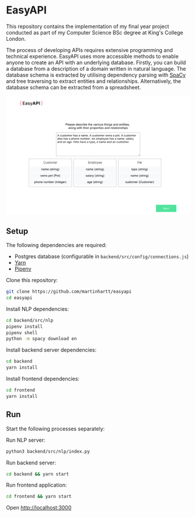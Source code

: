 # EasyAPI

This repository contains the implementation of my final year project conducted as part of my Computer Science BSc degree at King's College London.

The process of developing APIs requires extensive programming and technical experience. EasyAPI uses more accessible methods to enable anyone to create an API with an underlying database. Firstly, you can build a database from a description of a domain written in natural language. The database schema is extracted by utilising dependency parsing with [SpaCy](https://spacy.io/) and tree traversing to extract entities and relationships. Alternatively, the database schema can be extracted from a spreadsheet.



[![Parsing of domain description into entity-relationship structures](screenshots/natural.png?raw=true)](https://gfycat.com/TestyFlakyChevrotain)

## Setup

The following dependencies are required:

- Postgres database (configurable in `backend/src/config/connections.js`)
- [Yarn](https://yarnpkg.com/lang/en/)
- [Pipenv](https://github.com/pypa/pipenv)


Clone this repository:

```bash
git clone https://github.com/martinhartt/easyapi
cd easyapi
```

Install NLP dependencies:

```bash
cd backend/src/nlp
pipenv install
pipenv shell
python -m spacy download en
```

Install backend server dependencies:

```bash
cd backend
yarn install
```

Install frontend dependencies:

```bash
cd frontend
yarn install
```

## Run

Start the following processes separately:

Run NLP server:
```bash
python3 backend/src/nlp/index.py
```

Run backend server:
```bash
cd backend && yarn start
```

Run frontend application:
```bash
cd frontend && yarn start
```

Open <http://localhost:3000>
